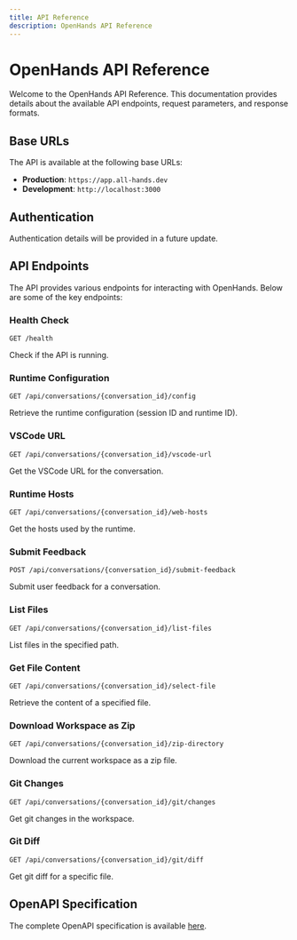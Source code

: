 ```yaml
---
title: API Reference
description: OpenHands API Reference
---
```


# OpenHands API Reference

Welcome to the OpenHands API Reference. This documentation provides details about the available API endpoints, request parameters, and response formats.

## Base URLs

The API is available at the following base URLs:

- **Production**: `https://app.all-hands.dev`
- **Development**: `http://localhost:3000`

## Authentication

Authentication details will be provided in a future update.

## API Endpoints

The API provides various endpoints for interacting with OpenHands. Below are some of the key endpoints:

### Health Check

```
GET /health
```

Check if the API is running.

### Runtime Configuration

```
GET /api/conversations/{conversation_id}/config
```

Retrieve the runtime configuration (session ID and runtime ID).

### VSCode URL

```
GET /api/conversations/{conversation_id}/vscode-url
```

Get the VSCode URL for the conversation.

### Runtime Hosts

```
GET /api/conversations/{conversation_id}/web-hosts
```

Get the hosts used by the runtime.

### Submit Feedback

```
POST /api/conversations/{conversation_id}/submit-feedback
```

Submit user feedback for a conversation.

### List Files

```
GET /api/conversations/{conversation_id}/list-files
```

List files in the specified path.

### Get File Content

```
GET /api/conversations/{conversation_id}/select-file
```

Retrieve the content of a specified file.

### Download Workspace as Zip

```
GET /api/conversations/{conversation_id}/zip-directory
```

Download the current workspace as a zip file.

### Git Changes

```
GET /api/conversations/{conversation_id}/git/changes
```

Get git changes in the workspace.

### Git Diff

```
GET /api/conversations/{conversation_id}/git/diff
```

Get git diff for a specific file.

## OpenAPI Specification

The complete OpenAPI specification is available [here](/openapi.json).